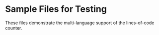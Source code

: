 # Sample Files for Testing
These files demonstrate the multi-language support of the lines-of-code counter.
